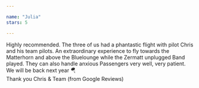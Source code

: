 ```yaml
---

name: "Julia"
stars: 5

---
```


  <p>
    Highly recommended. The three of us had a phantastic flight with
    pilot Chris and his team pilots. An extraordinary experience to
    fly towards the Matterhorn and above the Bluelounge while the
    Zermatt unplugged Band played. They can also handle anxious
    Passengers very well, very patient. We will be back next year 🪂
    <br>
    Thank you Chris &amp; Team (from Google Reviews)
  </p>